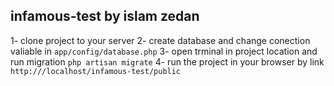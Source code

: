 ## infamous-test by islam zedan

1- clone project to your server
2- create database and change conection valiable in `app/config/database.php`
3- open trminal in project location and run migration `php artisan migrate`
4- run the project in your browser by link `http:///localhost/infamous-test/public`  